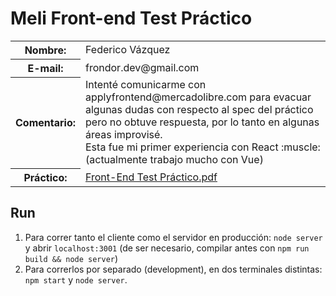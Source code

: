 # Meli Front-end Test Práctico

<table>
  <tr>
    <th>Nombre:</th>
    <td>Federico Vázquez</td>
  </tr>
  <tr>
    <th>E-mail:</th>
    <td>frondor.dev@gmail.com</td>
  </tr>
  <tr>
    <th>Comentario:</th>
    <td>Intenté comunicarme con applyfrontend@mercadolibre.com para evacuar algunas dudas con respecto al spec del práctico pero no obtuve
respuesta, por lo tanto en algunas áreas improvisé.
      <br>Esta fue mi primer experiencia con React :muscle: (actualmente trabajo mucho con Vue)
    </td>
  </tr>
  <tr>
    <th>Práctico:</th>
    <td>
      <a href="spec.pdf">Front-End Test Práctico.pdf</a>
    </td>
  </tr>
</table>

## Run

1. Para correr tanto el cliente como el servidor en producción: `node server` y abrir `localhost:3001` (de ser necesario, compilar antes con `npm run build && node server`)
2. Para correrlos por separado (development), en dos terminales distintas: `npm start` y `node server`.
